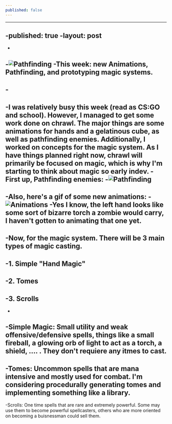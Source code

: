 ```yaml
---
published: false
---
```


----
-published: true
-layout: post
----
-
-![Pathfinding](http://i.imgur.com/i3qcC3D.gif)
-This week: new Animations, Pathfinding, and prototyping magic systems.
-
-<!--excerpt-->
-
-I was relatively busy this week (read as CS:GO and school). However, I managed to get some work done on chrawl. The major things are some animations for hands and a gelatinous cube, as well as pathfinding enemies. Additionally, I worked on concepts for the magic system. As I have things planned right now, chrawl will primarily be focused on magic, which is why I'm starting to think about magic so early indev. 
-First up, Pathfinding enemies:
-![Pathfinding](http://i.imgur.com/i3qcC3D.gif)
-
-Also, here's a gif of some new animations:
-![Animations](http://i.imgur.com/qkkBV4M.gif)
-Yes I know, the left hand looks like some sort of bizarre torch a zombie would carry, I haven't gotten to animating that one yet.
-
-Now, for the magic system. There will be 3 main types of magic casting.
-
-1. Simple "Hand Magic"
-
-2. Tomes
-
-3. Scrolls
-
-
-Simple Magic: Small utility and weak offensive/defensive spells, things like a small fireball, a glowing orb of light to act as a torch, a shield, .... . They don't requiere any itmes to cast.
-
-Tomes: Uncommon spells that are mana intensive and mostly used for combat. I'm considering  procedurally generating tomes and implementing something like a library.
-
-Scrolls: One time spells that are rare and extremely powerful. Some may use them to become powerful spellcasters, others who are more oriented on becoming a buisnessman could sell them.